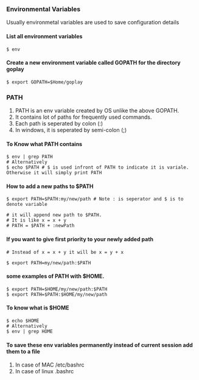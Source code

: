 ### Environmental Variables
Usually environmetal variables are used to save configuration details

#### List all environment variables
	$ env
	
#### Create a new environment variable called GOPATH for the directory goplay
	$ export GOPATH=$Home/goplay
	
### PATH
1. PATH is an env variable created by OS unlike the above GOPATH. 
2. It contains lot of paths for frequently used commands. 
3. Each path is seperated by colon (:)
4. In windows, it is seperated by semi-colon (;)

#### To Know what PATH contains
	$ env | grep PATH
	# Alternatively
	$ echo $PATH # $ is used infront of PATH to indicate it is variale. Otherwise it will simply print PATH
	
#### How to add a new paths to $PATH
	$ export PATH=$PATH:my/new/path # Note : is seperator and $ is to denote variable
	
	# it will append new path to $PATH.
	# It is like x = x + y 
	# PATH = $PATH + :newPath
	
#### If you want to give first priority to your newly added path
	# Instead of x = x + y it will be x = y + x
	
	$ export PATH=my/new/path:$PATH
	
#### some examples of PATH with $HOME.
	
	$ export PATH=$HOME/my/new/path:$PATH
	$ export PATH=$PATH:$HOME/my/new/path
	
#### To know what is $HOME
	
	$ echo $HOME
	# Alternatively
	$ env | grep HOME
	
#### To save these env variables permanently instead of current session add them to a file
1. In case of MAC  /etc/bashrc
2. In case of linux  .bashrc
